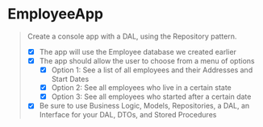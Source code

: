 # EmployeeApp

> Create a console app with a DAL, using the Repository pattern.
> 
> - [x] The app will use the Employee database we created earlier
> - [x] The app should allow the user to choose from a menu of options
>     - [x] Option 1:  See a list of all employees and their Addresses and
>       Start Dates
>     - [x] Option 2:  See all employees who live in a certain state
>     - [x] Option 3:  See all employees who started after a certain date
> - [x] Be sure to use Business Logic, Models, Repositories, a DAL, an
>   Interface for your DAL, DTOs, and Stored Procedures
